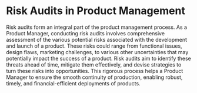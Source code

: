 # Risk Audits in Product Management

Risk audits form an integral part of the product management process. As a Product Manager, conducting risk audits involves comprehensive assessment of the various potential risks associated with the development and launch of a product. These risks could range from functional issues, design flaws, marketing challenges, to various other uncertainties that may potentially impact the success of a product. Risk audits aim to identify these threats ahead of time, mitigate them effectively, and devise strategies to turn these risks into opportunities. This rigorous process helps a Product Manager to ensure the smooth continuity of production, enabling robust, timely, and financial-efficient deployments of products.